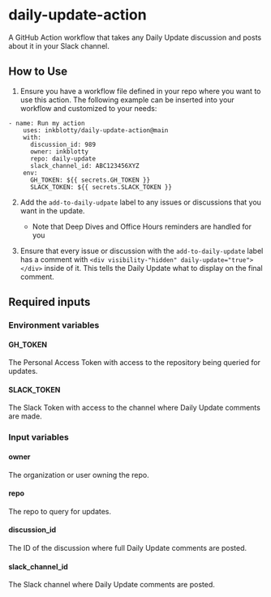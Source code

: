 # daily-update-action
A GitHub Action workflow that takes any Daily Update discussion and posts about it in your Slack channel.

## How to Use
1. Ensure you have a workflow file defined in your repo where you want to use this action. The following example can be inserted into your workflow and customized to your needs:

```
- name: Run my action
    uses: inkblotty/daily-update-action@main
    with:
      discussion_id: 989
      owner: inkblotty
      repo: daily-update
      slack_channel_id: ABC123456XYZ
    env:
      GH_TOKEN: ${{ secrets.GH_TOKEN }}
      SLACK_TOKEN: ${{ secrets.SLACK_TOKEN }}
```

2. Add the `add-to-daily-udpate` label to any issues or discussions that you want in the update.
    - Note that Deep Dives and Office Hours reminders are handled for you
 
3. Ensure that every issue or discussion with the `add-to-daily-update` label has a comment with `<div visibility-"hidden" daily-update="true"></div>` inside of it. This tells the Daily Update what to display on the final comment.

## Required inputs
### Environment variables
#### GH_TOKEN
The Personal Access Token with access to the repository being queried for updates.

#### SLACK_TOKEN
The Slack Token with access to the channel where Daily Update comments are made.

### Input variables
#### owner
The organization or user owning the repo.

#### repo
The repo to query for updates.

#### discussion_id
The ID of the discussion where full Daily Update comments are posted.

#### slack_channel_id
The Slack channel where Daily Update comments are posted.
